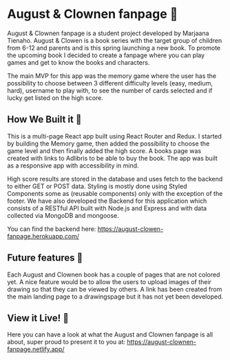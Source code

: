# August & Clownen fanpage 🎪
August & Clownen fanpage is a student project developed by Marjaana Tienaho. August & Clowen is a book series with the target group of children from 6-12 and parents and is this spring launching a new book. To promote the upcoming book I decided to create a fanpage where you can play games and get to know the books and characters.

The main MVP for this app was the memory game where the user has the possibility to choose between 3 different difficulty levels (easy, medium, hard), username to play with, to see the number of cards selected and if lucky get listed on the high score.

## How We Built it 🎪
This is a multi-page React app built using React Router and Redux. I started by building the Memory game, then added the possibility to choose the game level and then finally added the high score. A books page was created with links to Adlibris to be able to buy the book. The app was built as a responsive app with accessibility in mind.

High score results are stored in the database and uses fetch to the backend to either GET or POST data.
Styling is mostly done using Styled Components some as (reusable components) only with the exception of the footer.
We have also developed the Backend for this application which consists of a RESTful API built with Node.js and Express and with data collected via MongoDB and mongoose.

You can find the backend here: https://august-clowen-fanpage.herokuapp.com/

## Future features 🎪
Each August and Clownen book has a couple of pages that are not colored yet. A nice feature would be to allow the users to upload images of their drawing so that they can be viewed by others. A link has been created from the main landing page to a drawingspage but it has not yet been developed. 

## View it Live! 🎪
Here you can have a look at what the August and Clownen fanpage is all about, super proud to present it to you at: https://august-clownen-fanpage.netlify.app/


